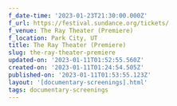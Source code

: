 ```yaml
---
f_date-time: '2023-01-23T21:30:00.000Z'
f_url: https://festival.sundance.org/tickets/
f_venue: The Ray Theater (Premiere)
f_location: Park City, UT
title: The Ray Theater (Premiere)
slug: the-ray-theater-premiere
updated-on: '2023-01-11T01:52:55.560Z'
created-on: '2023-01-11T01:24:54.505Z'
published-on: '2023-01-11T01:53:55.123Z'
layout: '[documentary-screenings].html'
tags: documentary-screenings
---
```



